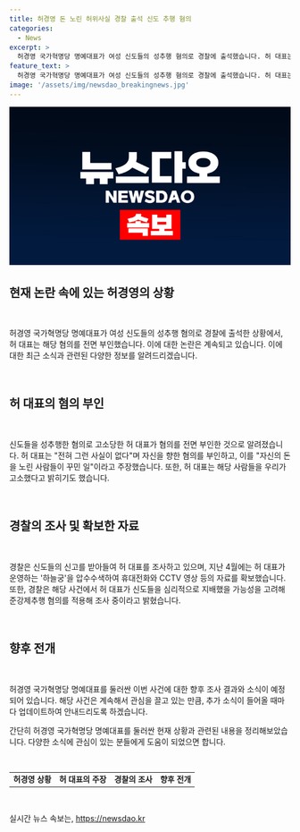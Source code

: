 ```yaml
---
title: 허경영 돈 노린 허위사실 경찰 출석 신도 추행 혐의
categories:
  - News
excerpt: >
  허경영 국가혁명당 명예대표가 여성 신도들의 성추행 혐의로 경찰에 출석했습니다. 허 대표는 전혀 사실이 아니다라며 혐의를 부인했습니다. 고소인들은 허 대표가 상담을 핑계로 신체를 접촉했다고 주장하며, 경찰은 준강제추행 혐의를 적용해 조사 중입니다. 허 대표는 사람들을 지배하고 돈을 요구하는 허위 주장이라고 주장했습니다. 현재 경찰은 하늘궁을 압수수색하고 허 대표의 휴대전화와 CCTV 영상을 확보했습니다.
feature_text: >
  허경영 국가혁명당 명예대표가 여성 신도들의 성추행 혐의로 경찰에 출석했습니다. 허 대표는 전혀 사실이 아니다라며 혐의를 부인했습니다. 고소인들은 허 대표가 상담을 핑계로 신체를 접촉했다고 주장하며, 경찰은 준강제추행 혐의를 적용해 조사 중입니다. 허 대표는 사람들을 지배하고 돈을 요구하는 허위 주장이라고 주장했습니다. 현재 경찰은 하늘궁을 압수수색하고 허 대표의 휴대전화와 CCTV 영상을 확보했습니다.
image: '/assets/img/newsdao_breakingnews.jpg'
---
```


<p><img src="/assets/img/newsdao_breakingnews.jpg" alt="ranknews 속보" /></p>

<h2 data-ke-size="size26">현재 논란 속에 있는 허경영의 상황</h2>

<p data-ke-size="size16">&nbsp;</p>

<p>허경영 국가혁명당 명예대표가 여성 신도들의 성추행 혐의로 경찰에 출석한 상황에서, 허 대표는 해당 혐의를 전면 부인했습니다. 이에 대한 논란은 계속되고 있습니다. 이에 대한 최근 소식과 관련된 다양한 정보를 알려드리겠습니다.</p>

<p data-ke-size="size16">&nbsp;</p>

<h2 data-ke-size="size26">허 대표의 혐의 부인</h2>

<p data-ke-size="size16">&nbsp;</p>

<p>신도들을 성추행한 혐의로 고소당한 허 대표가 혐의를 전면 부인한 것으로 알려졌습니다. 허 대표는 "전혀 그런 사실이 없다"며 자신을 향한 혐의를 부인하고, 이를 "자신의 돈을 노린 사람들이 꾸민 일"이라고 주장했습니다. 또한, 허 대표는 해당 사람들을 우리가 고소했다고 밝히기도 했습니다.</p>

<p data-ke-size="size16">&nbsp;</p>

<h2 data-ke-size="size26">경찰의 조사 및 확보한 자료</h2>

<p data-ke-size="size16">&nbsp;</p>

<p>경찰은 신도들의 신고를 받아들여 허 대표를 조사하고 있으며, 지난 4월에는 허 대표가 운영하는 '하늘궁'을 압수수색하여 휴대전화와 CCTV 영상 등의 자료를 확보했습니다. 또한, 경찰은 해당 사건에서 허 대표가 신도들을 심리적으로 지배했을 가능성을 고려해 준강제추행 혐의를 적용해 조사 중이라고 밝혔습니다.</p>

<p data-ke-size="size16">&nbsp;</p>

<h2 data-ke-size="size26">향후 전개</h2>

<p data-ke-size="size16">&nbsp;</p>

<p>허경영 국가혁명당 명예대표를 둘러싼 이번 사건에 대한 향후 조사 결과와 소식이 예정되어 있습니다. 해당 사건은 계속해서 관심을 끌고 있는 만큼, 추가 소식이 들어올 때마다 업데이트하여 안내드리도록 하겠습니다.</p>

<p>간단히 허경영 국가혁명당 명예대표를 둘러싼 현재 상황과 관련된 내용을 정리해보았습니다. 다양한 소식에 관심이 있는 분들에게 도움이 되었으면 합니다.</p>

<p data-ke-size="size16">&nbsp;</p>

<table>
  <tbody>
    <tr>
      <td style="text-align: center; height: 17px;"><b>허경영 상황</b></td>
      <td style="text-align: center; height: 17px;"><b>허 대표의 주장</b></td>
      <td style="text-align: center; height: 17px;"><b>경찰의 조사</b></td>
      <td style="text-align: center; height: 17px;"><b>향후 전개</b></td>
    </tr>
  </tbody>
</table>

<p data-ke-size="size16">&nbsp;</p>
실시간 뉴스 속보는, <a href="https://newsdao.kr" rel="dofollow">https://newsdao.kr</a>


